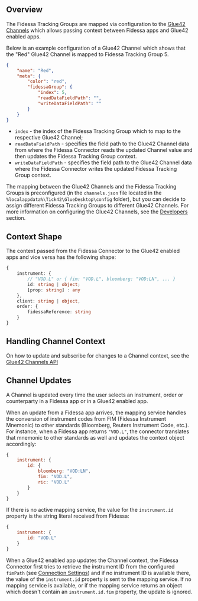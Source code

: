 ## Overview

The Fidessa Tracking Groups are mapped via configuration to the [Glue42 Channels](../../../glue42-concepts/data-sharing-between-apps/channels/overview/index.html) which allows passing context between Fidessa apps and Glue42 enabled apps.

Below is an example configuration of a Glue42 Channel which shows that the "Red" Glue42 Channel is mapped to Fidessa Tracking Group 5.

```json
{
    "name": "Red",
    "meta": {
        "color": "red",
        "fidessaGroup": {
            "index": 5,
            "readDataFieldPath": "",
            "writeDataFieldPath": ""
        }
    }
}
```

- `index` - the index of the Fidessa Tracking Group which to map to the respective Glue42 Channel;
- `readDataFieldPath` - specifies the field path to the Glue42 Channel data from where the Fidessa Connector reads the updated Channel value and then updates the Fidessa Tracking Group context.
- `writeDataFieldPath` - specifies the field path to the Glue42 Channel data where the Fidessa Connector writes the updated Fidessa Tracking Group context.

The mapping between the Glue42 Channels and the Fidessa Tracking Groups is preconfigured (in the `channels.json` file located in the `%localappdata%\Tick42\GlueDesktop\config` folder), but you can decide to assign different Fidessa Tracking Groups to different Glue42 Channels. For more information on configuring the Glue42 Channels, see the [Developers](../../../developers/configuration/channels/index.html) section.

## Context Shape

The context passed from the Fidessa Connector to the Glue42 enabled apps and vice versa has the following shape:

```typescript
{
    instrument: {
        // "VOD.L" or { fim: "VOD.L", bloomberg: "VOD:LN", ... }
        id: string | object;
        [prop: string] : any
    },
    client: string | object,
    order: {
        fidessaReference: string
    }
}
```

## Handling Channel Context

On how to update and subscribe for changes to a Channel context, see the [Glue42 Channels API](../../../glue42-concepts/data-sharing-between-apps/channels/javascript/index.html)

## Channel Updates

A Channel is updated every time the user selects an instrument, order or counterparty in a Fidessa app or in a Glue42 enabled app.

When an update from a Fidessa app arrives, the mapping service handles the conversion of instrument codes from FIM (Fidessa Instrument Mnemonic) to other standards (Bloomberg, Reuters Instrument Code, etc.). For instance, when a Fidessa app returns `"VOD.L"`, the connector translates that mnemonic to other standards as well and updates the context object accordingly:

```javascript
{
    instrument: {
        id: {
            bloomberg: "VOD:LN",
            fim: "VOD.L",
            ric: "VOD.L"
        }
    }
}
```

If there is no active mapping service, the value for the `instrument.id` property is the string literal received from Fidessa:

```javascript
{
    instrument: {
        id: "VOD.L"
    }
}
```

When a Glue42 enabled app updates the Channel context, the Fidessa Connector first tries to retrieve the instrument ID from the configured `fimPath` (see [Connection Settings](../connection/index.html#settings)) and if no instrument ID is available there, the value of the `instrument.id` property is sent to the mapping service. If no mapping service is available, or if the mapping service returns an object which doesn't contain an `instrument.id.fim` property, the update is ignored.